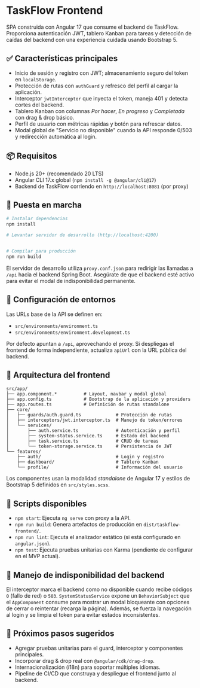 # TaskFlow Frontend

SPA construida con Angular 17 que consume el backend de TaskFlow. Proporciona autenticación JWT, tablero Kanban para tareas y detección de caídas del backend con una experiencia cuidada usando Bootstrap 5.

## ✅ Características principales

- Inicio de sesión y registro con JWT; almacenamiento seguro del token en `localStorage`.
- Protección de rutas con `authGuard` y refresco del perfil al cargar la aplicación.
- Interceptor `jwtInterceptor` que inyecta el token, maneja 401 y detecta cortes del backend.
- Tablero Kanban con columnas *Por hacer*, *En progreso* y *Completada* con drag & drop básico.
- Perfil de usuario con métricas rápidas y botón para refrescar datos.
- Modal global de "Servicio no disponible" cuando la API responde 0/503 y redirección automática al login.

## 📦 Requisitos

- Node.js 20+ (recomendado 20 LTS)
- Angular CLI 17.x global (`npm install -g @angular/cli@17`)
- Backend de TaskFlow corriendo en `http://localhost:8081` (por proxy)

## 🚀 Puesta en marcha

```bash
# Instalar dependencias
npm install

# Levantar servidor de desarrollo (http://localhost:4200)


# Compilar para producción
npm run build
```

El servidor de desarrollo utiliza `proxy.conf.json` para redirigir las llamadas a `/api` hacia el backend Spring Boot. Asegúrate de que el backend esté activo para evitar el modal de indisponibilidad permanente.

## 🔧 Configuración de entornos

Las URLs base de la API se definen en:

- `src/environments/environment.ts`
- `src/environments/environment.development.ts`

Por defecto apuntan a `/api`, aprovechando el proxy. Si despliegas el frontend de forma independiente, actualiza `apiUrl` con la URL pública del backend.

## 🧱 Arquitectura del frontend

```
src/app/
├── app.component.*          # Layout, navbar y modal global
├── app.config.ts            # Bootstrap de la aplicación y providers
├── app.routes.ts            # Definición de rutas standalone
├── core/
│   ├── guards/auth.guard.ts             # Protección de rutas
│   ├── interceptors/jwt.interceptor.ts  # Manejo de token/errores
│   └── services/
│       ├── auth.service.ts              # Autenticación y perfil
│       ├── system-status.service.ts     # Estado del backend
│       ├── task.service.ts              # CRUD de tareas
│       └── token-storage.service.ts     # Persistencia de JWT
└── features/
	├── auth/                            # Login y registro
	├── dashboard/                       # Tablero Kanban
	└── profile/                         # Información del usuario
```

Los componentes usan la modalidad *standalone* de Angular 17 y estilos de Bootstrap 5 definidos en `src/styles.scss`.

## 🧪 Scripts disponibles

- `npm start`: Ejecuta `ng serve` con proxy a la API.
- `npm run build`: Genera artefactos de producción en `dist/taskflow-frontend/`.
- `npm run lint`: Ejecuta el analizador estático (si está configurado en `angular.json`).
- `npm test`: Ejecuta pruebas unitarias con Karma (pendiente de configurar en el MVP actual).

## 🔄 Manejo de indisponibilidad del backend

El interceptor marca el backend como no disponible cuando recibe códigos `0` (fallo de red) o `503`. `SystemStatusService` expone un `BehaviorSubject` que el `AppComponent` consume para mostrar un modal bloqueante con opciones de cerrar o reintentar (recarga la página). Además, se fuerza la navegación al login y se limpia el token para evitar estados inconsistentes.

## 🧭 Próximos pasos sugeridos

- Agregar pruebas unitarias para el guard, interceptor y componentes principales.
- Incorporar drag & drop real con `@angular/cdk/drag-drop`.
- Internacionalización (i18n) para soportar múltiples idiomas.
- Pipeline de CI/CD que construya y despliegue el frontend junto al backend.
